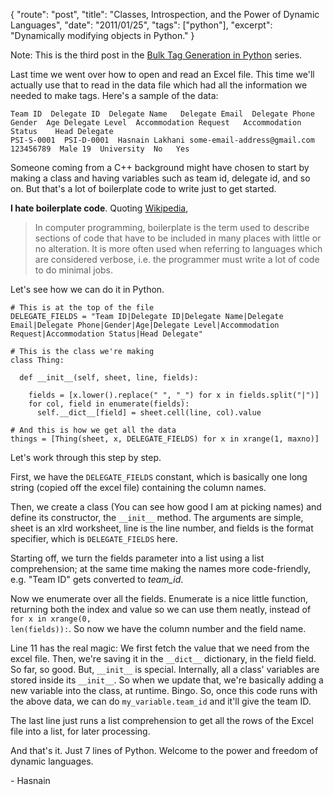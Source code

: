 {
    "route": "post",
    "title": "Classes, Introspection, and the Power of Dynamic Languages",
    "date": "2011/01/25",
    "tags": ["python"],
    "excerpt": "Dynamically modifying objects in Python."
}

Note: This is the third post in the [Bulk Tag Generation in Python](/blog/2011/01/bulk-tag-generation-in-python/) series.

Last time we went over how to open and read an Excel file. This time we'll actually use that to read in the data file which had all the information we needed to make tags. Here's a sample of the data:

<pre>
<code class="language-python">Team ID  Delegate ID  Delegate Name   Delegate Email  Delegate Phone  Gender  Age Delegate Level  Accommodation Request   Accommodation Status    Head Delegate  
PSI-S-0001  PSI-D-0001  Hasnain Lakhani some-email-address@gmail.com  123456789  Male 19  University  No   Yes
</code></pre>

Someone coming from a C++ background might have chosen to start by making a class and having variables such as team id, delegate id, and so on. But that's a lot of boilerplate code to write just to get started.

**I hate boilerplate code**. Quoting [Wikipedia](http://en.wikipedia.org/wiki/Boilerplate_(text)),

> In computer programming, boilerplate is the term used to describe sections of code that have to be included in many places with little or no alteration. It is more often used when referring to languages which are considered verbose, i.e. the programmer must write a lot of code to do minimal jobs.

Let's see how we can do it in Python.

<pre>
<code class="language-python"># This is at the top of the file
DELEGATE_FIELDS = "Team ID|Delegate ID|Delegate Name|Delegate Email|Delegate Phone|Gender|Age|Delegate Level|Accommodation Request|Accommodation Status|Head Delegate"

# This is the class we're making
class Thing:

  def __init__(self, sheet, line, fields):

    fields = [x.lower().replace(" ", "_") for x in fields.split("|")]
    for col, field in enumerate(fields):
      self.__dict__[field] = sheet.cell(line, col).value

# And this is how we get all the data
things = [Thing(sheet, x, DELEGATE_FIELDS) for x in xrange(1, maxno)]
</code></pre>

Let's work through this step by step.

First, we have the <code>DELEGATE_FIELDS</code> constant, which is basically one long string (copied off the excel file) containing the column names.

Then, we create a class (You can see how good I am at picking names) and define its constructor, the <code>\_\_init\_\_</code> method. The arguments are simple, sheet is an xlrd worksheet, line is the line number, and fields is the format specifier, which is <code>DELEGATE_FIELDS</code> here.

Starting off, we turn the fields parameter into a list using a list comprehension; at the same time making the names more code-friendly, e.g. "Team ID" gets converted to *team_id*.

Now we enumerate over all the fields. Enumerate is a nice little function, returning both the index and value so we can use them neatly, instead of <code class="language-python">for x in xrange(0, len(fields)):</code>. So now we have the column number and the field name.

Line 11 has the real magic: We first fetch the value that we need from the excel file. Then, we're saving it in the <code>\_\_dict\_\_</code> dictionary, in the field field. So far, so good. But, <code>\_\_init\_\_</code> is special. Internally, all a class' variables are stored inside its <code>\_\_init\_\_</code>. So when we update that, we're basically adding a new variable into the class, at runtime. Bingo. So, once this code runs with the above data, we can do <code>my_variable.team_id</code> and it'll give the team ID.

The last line just runs a list comprehension to get all the rows of the Excel file into a list, for later processing.

And that's it. Just 7 lines of Python. Welcome to the power and freedom of dynamic languages.

\- Hasnain
